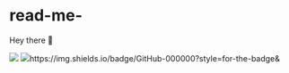# read-me-
Hey there :wave:

<img src="https://raw.githubusercontent.com/sagar-viradiya/sagar-viradiya/master/resources/banner.png">
<img src="https://raw.githubuserco






![github](https://img.shields.io/badge/GitHub-000000?style=for-the-badge&
